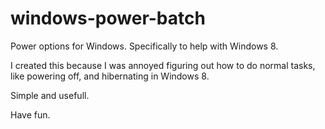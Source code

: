 windows-power-batch
===================

Power options for Windows. Specifically to help with Windows 8.

I created this because I was annoyed figuring out how to do normal tasks, like powering off, and hibernating in Windows 8.

Simple and usefull.

Have fun.
